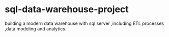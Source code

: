 # sql-data-warehouse-project
building a modern data warehouse with sql server ,including ETL processes ,data modeling and analytics.
